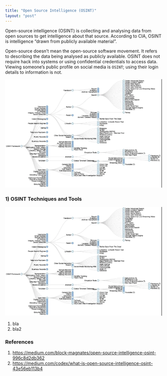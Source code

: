 ```yaml
---
title: "Open Source Intelligence (OSINT)" 
layout: "post"
---
```

Open-source intelligence (OSINT) is collecting and analysing data from open sources to get intelligence about that source. 
According to CIA, OSINT is intelligence “drawn from publicly available material”.

Open-source doesn’t mean the open-source software movement. It refers to describing the data being analysed as publicly available.
OSINT does not require hack into systems or using confidential credentials to access data. 
Viewing someone’s public profile on social media is `OSINT`; using their login details to information is not.


<p align="center">
  <img src="/assets/posts/2021-02-01-Open-Source-Intelligence-(OSINT)/1.PNG">
</p>


### 1) OSINT Techniques and Tools

<p align="center">
  <img src="/assets/posts/2021-02-01-Open-Source-Intelligence-(OSINT)/1.PNG">
</p>

1. bla
2. bla2







### References 

1. https://medium.com/block-magnates/open-source-intelligence-osint-996c8d2db362
2. https://medium.com/codex/what-is-open-source-intelligence-osint-43e56eb113b4





